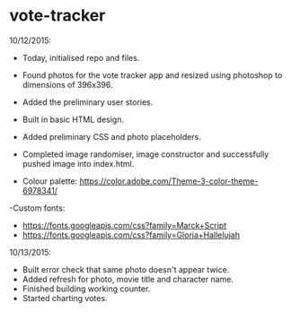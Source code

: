 # vote-tracker

10/12/2015:
- Today, initialised repo and files.
- Found photos for the vote tracker app and resized using photoshop to dimensions of 396x396.
- Added the preliminary user stories.
- Built in basic HTML design.
- Added preliminary CSS and photo placeholders.
- Completed image randomiser, image constructor and successfully pushed image into index.html.

- Colour palette:
    https://color.adobe.com/Theme-3-color-theme-6978341/

-Custom fonts:
  - https://fonts.googleapis.com/css?family=Marck+Script
  - https://fonts.googleapis.com/css?family=Gloria+Hallelujah

10/13/2015:
- Built error check that same photo doesn't appear twice.
- Added refresh for photo, movie title and character name.
- Finished building working counter.
- Started charting votes.
